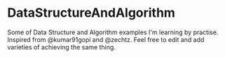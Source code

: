 # DataStructureAndAlgorithm
Some of Data Structure and Algorithm examples I'm learning by practise. Inspired from @kumar91gopi and @zechtz. 
Feel free to edit and add varieties of achieving the same thing. 
